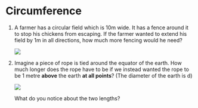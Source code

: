 # Circumference
1. A farmer has a circular field
which is 10m wide. It has a
fence around it to stop his
chickens from escaping. If the
farmer wanted to extend his field by 1m in all directions, how much more fencing would he need?

    ![](https://github.com/supportingami/sami-maths-club/blob/master/maths-club-pack/images/circumference-1.png?raw=true)

2. Imagine a piece of rope is
tied around the equator of the
earth. How much longer does
the rope have to be if we
instead wanted the rope to be
1 metre **above** the earth **at all points**? (The diameter of the earth is d)  

    ![](https://github.com/supportingami/sami-maths-club/blob/master/maths-club-pack/images/circumference-2.png?raw=true)  
    
    What do you notice about the two lengths?

